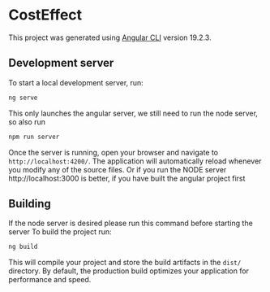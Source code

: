 # CostEffect

This project was generated using [Angular CLI](https://github.com/angular/angular-cli) version 19.2.3.

## Development server

To start a local development server, run:
```bash
ng serve
```
This only launches the angular server, we still need to run the node server, so also run
```bash
npm run server
```

Once the server is running, open your browser and navigate to `http://localhost:4200/`. The application will automatically reload whenever you modify any of the source files.
Or if you run the NODE server http://localhost:3000 is better, if you have built the angular project first
## Building
If the node server is desired please run this command before starting the server
To build the project run:
```bash
ng build
```
This will compile your project and store the build artifacts in the `dist/` directory. By default, the production build optimizes your application for performance and speed.
